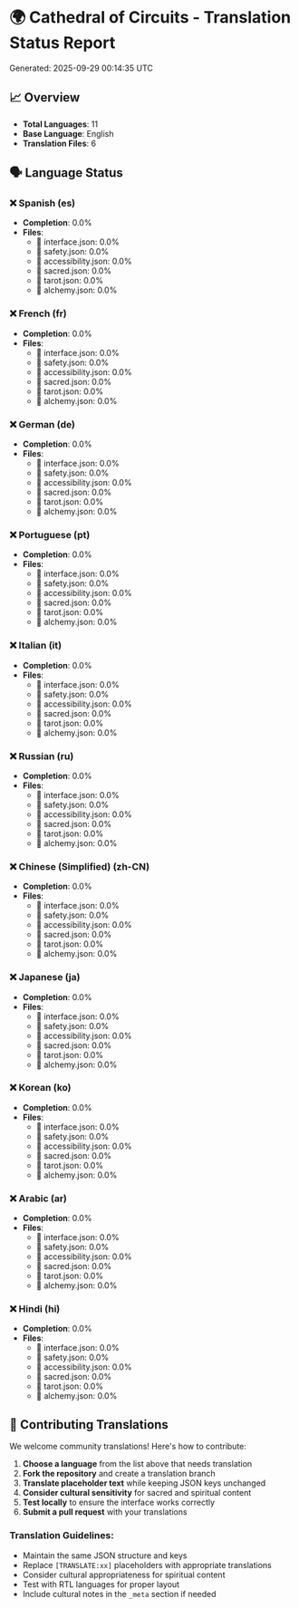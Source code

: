 # 🌍 Cathedral of Circuits - Translation Status Report

Generated: 2025-09-29 00:14:35 UTC

## 📈 Overview

- **Total Languages**: 11
- **Base Language**: English
- **Translation Files**: 6

## 🗣️ Language Status

### ❌ Spanish (es)
- **Completion**: 0.0%
- **Files**:
  - 🔄 interface.json: 0.0%
  - 🔄 safety.json: 0.0%
  - 🔄 accessibility.json: 0.0%
  - 🔄 sacred.json: 0.0%
  - 🔄 tarot.json: 0.0%
  - 🔄 alchemy.json: 0.0%

### ❌ French (fr)
- **Completion**: 0.0%
- **Files**:
  - 🔄 interface.json: 0.0%
  - 🔄 safety.json: 0.0%
  - 🔄 accessibility.json: 0.0%
  - 🔄 sacred.json: 0.0%
  - 🔄 tarot.json: 0.0%
  - 🔄 alchemy.json: 0.0%

### ❌ German (de)
- **Completion**: 0.0%
- **Files**:
  - 🔄 interface.json: 0.0%
  - 🔄 safety.json: 0.0%
  - 🔄 accessibility.json: 0.0%
  - 🔄 sacred.json: 0.0%
  - 🔄 tarot.json: 0.0%
  - 🔄 alchemy.json: 0.0%

### ❌ Portuguese (pt)
- **Completion**: 0.0%
- **Files**:
  - 🔄 interface.json: 0.0%
  - 🔄 safety.json: 0.0%
  - 🔄 accessibility.json: 0.0%
  - 🔄 sacred.json: 0.0%
  - 🔄 tarot.json: 0.0%
  - 🔄 alchemy.json: 0.0%

### ❌ Italian (it)
- **Completion**: 0.0%
- **Files**:
  - 🔄 interface.json: 0.0%
  - 🔄 safety.json: 0.0%
  - 🔄 accessibility.json: 0.0%
  - 🔄 sacred.json: 0.0%
  - 🔄 tarot.json: 0.0%
  - 🔄 alchemy.json: 0.0%

### ❌ Russian (ru)
- **Completion**: 0.0%
- **Files**:
  - 🔄 interface.json: 0.0%
  - 🔄 safety.json: 0.0%
  - 🔄 accessibility.json: 0.0%
  - 🔄 sacred.json: 0.0%
  - 🔄 tarot.json: 0.0%
  - 🔄 alchemy.json: 0.0%

### ❌ Chinese (Simplified) (zh-CN)
- **Completion**: 0.0%
- **Files**:
  - 🔄 interface.json: 0.0%
  - 🔄 safety.json: 0.0%
  - 🔄 accessibility.json: 0.0%
  - 🔄 sacred.json: 0.0%
  - 🔄 tarot.json: 0.0%
  - 🔄 alchemy.json: 0.0%

### ❌ Japanese (ja)
- **Completion**: 0.0%
- **Files**:
  - 🔄 interface.json: 0.0%
  - 🔄 safety.json: 0.0%
  - 🔄 accessibility.json: 0.0%
  - 🔄 sacred.json: 0.0%
  - 🔄 tarot.json: 0.0%
  - 🔄 alchemy.json: 0.0%

### ❌ Korean (ko)
- **Completion**: 0.0%
- **Files**:
  - 🔄 interface.json: 0.0%
  - 🔄 safety.json: 0.0%
  - 🔄 accessibility.json: 0.0%
  - 🔄 sacred.json: 0.0%
  - 🔄 tarot.json: 0.0%
  - 🔄 alchemy.json: 0.0%

### ❌ Arabic (ar)
- **Completion**: 0.0%
- **Files**:
  - 🔄 interface.json: 0.0%
  - 🔄 safety.json: 0.0%
  - 🔄 accessibility.json: 0.0%
  - 🔄 sacred.json: 0.0%
  - 🔄 tarot.json: 0.0%
  - 🔄 alchemy.json: 0.0%

### ❌ Hindi (hi)
- **Completion**: 0.0%
- **Files**:
  - 🔄 interface.json: 0.0%
  - 🔄 safety.json: 0.0%
  - 🔄 accessibility.json: 0.0%
  - 🔄 sacred.json: 0.0%
  - 🔄 tarot.json: 0.0%
  - 🔄 alchemy.json: 0.0%

## 🤝 Contributing Translations

We welcome community translations! Here's how to contribute:

1. **Choose a language** from the list above that needs translation
2. **Fork the repository** and create a translation branch
3. **Translate placeholder text** while keeping JSON keys unchanged
4. **Consider cultural sensitivity** for sacred and spiritual content
5. **Test locally** to ensure the interface works correctly
6. **Submit a pull request** with your translations

### Translation Guidelines:
- Maintain the same JSON structure and keys
- Replace `[TRANSLATE:xx]` placeholders with appropriate translations
- Consider cultural appropriateness for spiritual content
- Test with RTL languages for proper layout
- Include cultural notes in the `_meta` section if needed